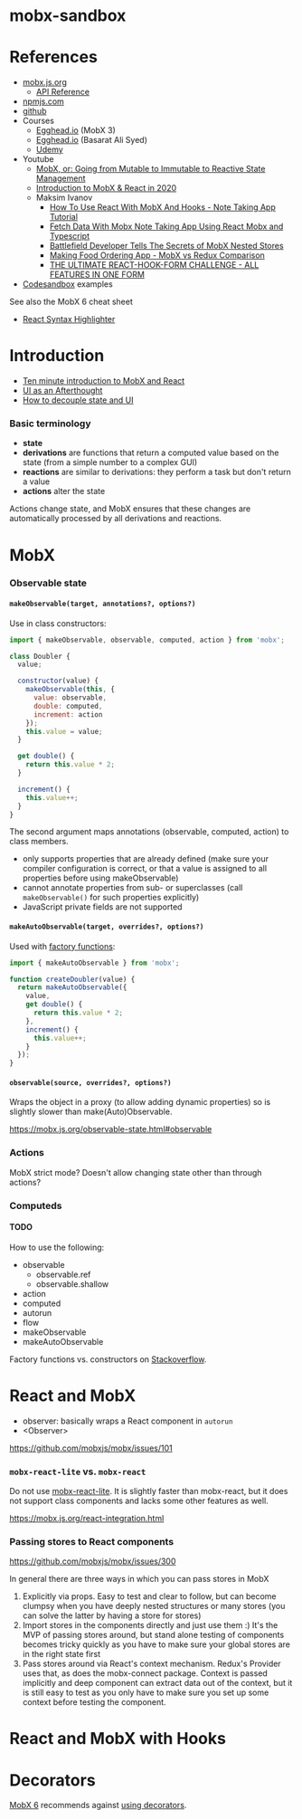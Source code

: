# mobx-sandbox

# References

- [mobx.js.org](https://mobx.js.org/README.html)
  - [API Reference](https://mobx.js.org/api.html)
- [npmjs.com](https://www.npmjs.com/package/mobx)
- [github](https://github.com/mobxjs/awesome-mobx#awesome-mobx)
- Courses
  - [Egghead.io](https://egghead.io/courses/manage-complex-state-in-react-apps-with-mobx) (MobX 3)
  - [Egghead.io](https://egghead.io/courses/develop-react-applications-with-mobx-and-typescript) (Basarat Ali Syed)
  - [Udemy](https://www.udemy.com/course/mobx-in-depth-with-react/)
- Youtube
  - [MobX, or: Going from Mutable to Immutable to Reactive State Management](https://www.youtube.com/watch?v=ZHxFrbK3VB0&feature=emb_logo)
  - [Introduction to MobX & React in 2020](https://www.youtube.com/watch?v=pnhIJA64ByY)
  - Maksim Ivanov
    - [How To Use React With MobX And Hooks - Note Taking App Tutorial](https://www.youtube.com/watch?v=MKNls_FReXI)
    - [Fetch Data With Mobx Note Taking App Using React Mobx and Typescript](https://www.youtube.com/watch?v=1fgRc1lYIEU)
    - [Battlefield Developer Tells The Secrets of MobX Nested Stores](https://www.youtube.com/watch?v=WoT6iPY75FU)
    - [Making Food Ordering App - MobX vs Redux Comparison](https://www.youtube.com/watch?v=uFWrquw5aHA)
    - [THE ULTIMATE REACT-HOOK-FORM CHALLENGE - ALL FEATURES IN ONE FORM](https://www.youtube.com/watch?v=U-iz8b4RExA)
- [Codesandbox](https://codesandbox.io/examples/package/mobx-react) examples

See also the MobX 6 cheat sheet

- [React Syntax Highlighter](https://github.com/react-syntax-highlighter/react-syntax-highlighter#readme)

# Introduction

- [Ten minute introduction to MobX and React](https://mobx.js.org/getting-started)
- [UI as an Afterthought](https://michel.codes/blogs/ui-as-an-afterthought)
- [How to decouple state and UI](https://hackernoon.com/how-to-decouple-state-and-ui-a-k-a-you-dont-need-componentwillmount-cc90b787aa37)

### Basic terminology

- **state**
- **derivations** are functions that return a computed value based on the state (from a simple number to a complex GUI)
- **reactions** are similar to derivations: they perform a task but don't return a value
- **actions** alter the state

Actions change state, and MobX ensures that these changes are automatically processed by all derivations and reactions.

# MobX

### Observable state

#### `makeObservable(target, annotations?, options?)`

Use in class constructors:

```js
import { makeObservable, observable, computed, action } from 'mobx';

class Doubler {
  value;

  constructor(value) {
    makeObservable(this, {
      value: observable,
      double: computed,
      increment: action
    });
    this.value = value;
  }

  get double() {
    return this.value * 2;
  }

  increment() {
    this.value++;
  }
}
```

The second argument maps annotations (observable, computed, action) to class members.

- only supports properties that are already defined (make sure your compiler configuration is correct, or that a value is assigned to all properties before using makeObservable)
- cannot annotate properties from sub- or superclasses (call `makeObservable()` for such properties explicitly)
- JavaScript private fields are not supported

#### `makeAutoObservable(target, overrides?, options?)`

Used with [factory functions](https://medium.com/javascript-scene/javascript-factory-functions-with-es6-4d224591a8b1):

```js
import { makeAutoObservable } from 'mobx';

function createDoubler(value) {
  return makeAutoObservable({
    value,
    get double() {
      return this.value * 2;
    },
    increment() {
      this.value++;
    }
  });
}
```

#### `observable(source, overrides?, options?)`

Wraps the object in a proxy (to allow adding dynamic properties) so is slightly slower than make(Auto)Observable.

https://mobx.js.org/observable-state.html#observable

### Actions

MobX strict mode? Doesn't allow changing state other than through actions?

### Computeds

#### TODO

How to use the following:

- observable
  - observable.ref
  - observable.shallow
- action
- computed
- autorun
- flow
- makeObservable
- makeAutoObservable

Factory functions vs. constructors on [Stackoverflow](https://stackoverflow.com/questions/8698726/constructor-function-vs-factory-functions).

# React and MobX

- observer: basically wraps a React component in `autorun`
- \<Observer\>

https://github.com/mobxjs/mobx/issues/101

### `mobx-react-lite` vs. `mobx-react`

Do not use [mobx-react-lite](https://www.npmjs.com/package/mobx-react-lite). It is slightly faster than mobx-react, but it does not support class components and lacks some other features as well.

https://mobx.js.org/react-integration.html

### Passing stores to React components

https://github.com/mobxjs/mobx/issues/300

In general there are three ways in which you can pass stores in MobX

1. Explicitly via props. Easy to test and clear to follow, but can become clumpsy when you have deeply nested structures or many stores (you can solve the latter by having a store for stores)
2. Import stores in the components directly and just use them :) It's the MVP of passing stores around, but stand alone testing of components becomes tricky quickly as you have to make sure your global stores are in the right state first
3. Pass stores around via React's context mechanism. Redux's Provider uses that, as does the mobx-connect package. Context is passed implicitly and deep component can extract data out of the context, but it is still easy to test as you only have to make sure you set up some context before testing the component.

# React and MobX with Hooks

# Decorators

[MobX 6](https://michel.codes/blogs/mobx6) recommends against [using decorators](https://www.mobxjs.com/best/decorators.html).
